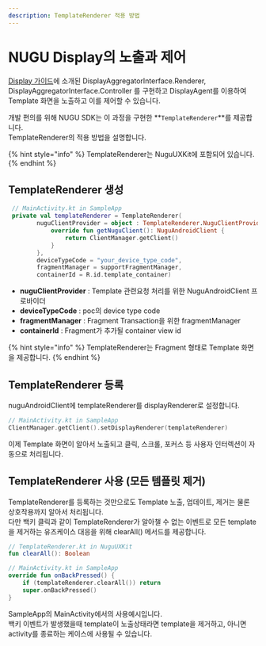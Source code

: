 ```yaml
---
description: TemplateRenderer 적용 방법
---
```


# NUGU Display의 노출과 제어

[Display 가이드](https://developers-doc.nugu.co.kr/nugu-sdk/capability-interface/display)에 소개된 DisplayAggregatorInterface.Renderer, DisplayAggregatorInterface.Controller 를 구현하고 DisplayAgent를 이용하여 Template 화면을 노출하고 이를 제어할 수 있습니다.

개발 편의를 위해 NUGU SDK는 이 과정을 구현한 **`TemplateRenderer`**를 제공합니다.  
TemplateRenderer의 적용 방법을 설명합니다.

{% hint style="info" %}
TemplateRenderer는 NuguUXKit에 포함되어 있습니다.
{% endhint %}

## TemplateRenderer 생성

```kotlin
 // MainActivity.kt in SampleApp
 private val templateRenderer = TemplateRenderer(
        nuguClientProvider = object : TemplateRenderer.NuguClientProvider {
            override fun getNuguClient(): NuguAndroidClient {
                return ClientManager.getClient()
            }
        },
        deviceTypeCode = "your_device_type_code",
        fragmentManager = supportFragmentManager,
        containerId = R.id.template_container)
```

* **nuguClientProvider** : Template 관련요청 처리를 위한 NuguAndroidClient 프로바이더
* **deviceTypeCode** : poc의 device type code
* **fragmentManager** : Fragment Transaction을 위한 fragmentManager
* **containerId** : Fragment가 추가될 container view id

{% hint style="info" %}
TemplateRenderer는 Fragment 형태로 Template 화면을 제공합니다.
{% endhint %}

## TemplateRenderer 등록

nuguAndroidClient에 templateRenderer를 displayRenderer로 설정합니다.

```kotlin
// MainActivity.kt in SampleApp
ClientManager.getClient().setDisplayRenderer(templateRenderer)
```

이제 Template 화면이 알아서 노출되고 클릭, 스크롤, 포커스 등 사용자 인터렉션이 자동으로 처리됩니다.

## TemplateRenderer 사용 \(모든 템플릿 제거\)

TemplateRenderer를 등록하는 것만으로도 Template 노출, 업데이트, 제거는 물론 상호작용까지 알아서 처리됩니다.  
다만 백키 클릭과 같이 TemplateRenderer가 알아챌 수 없는 이벤트로 모든 template을 제거하는 유즈케이스 대응을 위해 clearAll\(\) 메서드를 제공합니다.

```kotlin
// TemplateRenderer.kt in NuguUXKit
fun clearAll(): Boolean 

// MainActivity.kt in SampleApp
override fun onBackPressed() {
    if (templateRenderer.clearAll()) return
    super.onBackPressed()
}
```

SampleApp의 MainActivity에서의 사용예시입니다.  
백키 이벤트가 발생했을때 template이 노출상태라면 template을 제거하고, 아니면 activity를 종료하는 케이스에 사용될 수 있습니다.

